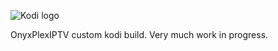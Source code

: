 ![Kodi logo](https://raw.githubusercontent.com/xbmc/xbmc-forum/master/xbmc/images/logo-sbs-black.png)

OnyxPlexIPTV custom kodi build.  Very much work in progress.
